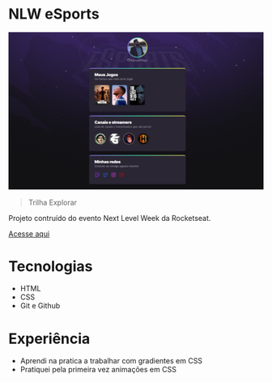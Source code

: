 # NLW eSports

![preview](./.github/preview.png)

>Trilha Explorar

Projeto contruído do evento Next Level Week da Rocketseat.

[Acesse aqui](https://kelvynphilipe.github.io/NLW-esports/)

# Tecnologias

- HTML
- CSS
- Git e Github

# Experiência

- Aprendi na pratica a trabalhar com gradientes em CSS
- Pratiquei pela primeira vez animações em CSS